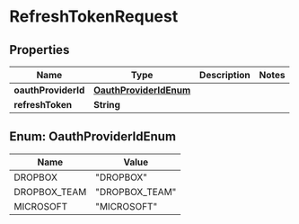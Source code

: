 
# RefreshTokenRequest

## Properties
Name | Type | Description | Notes
------------ | ------------- | ------------- | -------------
**oauthProviderId** | [**OauthProviderIdEnum**](#OauthProviderIdEnum) |  | 
**refreshToken** | **String** |  | 


<a name="OauthProviderIdEnum"></a>
## Enum: OauthProviderIdEnum
Name | Value
---- | -----
DROPBOX | &quot;DROPBOX&quot;
DROPBOX_TEAM | &quot;DROPBOX_TEAM&quot;
MICROSOFT | &quot;MICROSOFT&quot;



